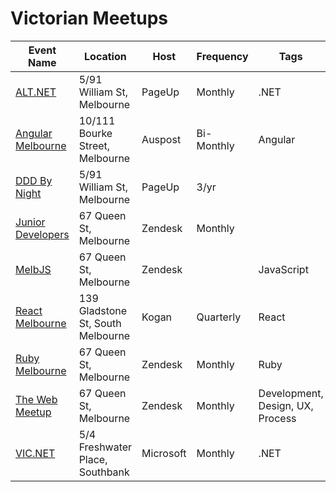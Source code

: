 # Victorian Meetups

| Event Name | Location | Host | Frequency | Tags |
| ---------- | -------- | ---- | --------- | ---- |
| [ALT.NET](https://www.meetup.com/Melbourne-ALT-NET/) | 5/91 William St, Melbourne | PageUp | Monthly | .NET |
| [Angular Melbourne](https://www.meetup.com/Angular-Melbourne/) | 10/111 Bourke Street, Melbourne | Auspost | Bi-Monthly | Angular |
| [DDD By Night](https://www.meetup.com/DDD-Melbourne-By-Night/) | 5/91 William St, Melbourne | PageUp | 3/yr | |
| [Junior Developers](https://www.meetup.com/Junior-Developers-Melbourne/) | 67 Queen St, Melbourne | Zendesk | Monthly | |
| [MelbJS](http://melbjs.com/) | 67 Queen St, Melbourne | Zendesk | | JavaScript |
| [React Melbourne](https://www.meetup.com/React-Melbourne) | 139 Gladstone St, South Melbourne | Kogan | Quarterly | React |
| [Ruby Melbourne](https://www.meetup.com/Ruby-On-Rails-Oceania-Melbourne/) | 67 Queen St, Melbourne | Zendesk | Monthly | Ruby |
| [The Web Meetup](https://www.meetup.com/the-web) | 67 Queen St, Melbourne | Zendesk | Monthly | Development, Design, UX, Process |
| [VIC.NET](https://www.meetup.com/VIC-NET-Meetup/) | 5/4 Freshwater Place, Southbank | Microsoft | Monthly | .NET |
